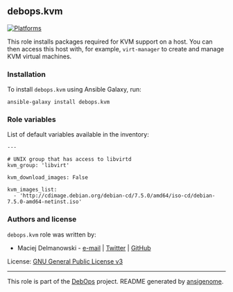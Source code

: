 ## debops.kvm

[![Platforms](http://img.shields.io/badge/platforms-debian%20|%20ubuntu-lightgrey.svg)](#)

This role installs packages required for KVM support on a host. You can
then access this host with, for example, `virt-manager` to create and
manage KVM virtual machines.

### Installation

To install `debops.kvm` using Ansible Galaxy, run:

    ansible-galaxy install debops.kvm




### Role variables

List of default variables available in the inventory:

    ---
    
    # UNIX group that has access to libvirtd
    kvm_group: 'libvirt'
    
    kvm_download_images: False
    
    kvm_images_list:
      - 'http://cdimage.debian.org/debian-cd/7.5.0/amd64/iso-cd/debian-7.5.0-amd64-netinst.iso'





### Authors and license

`debops.kvm` role was written by:

- Maciej Delmanowski - [e-mail](mailto:drybjed@gmail.com) | [Twitter](https://twitter.com/drybjed) | [GitHub](https://github.com/drybjed)


License: [GNU General Public License v3](https://tldrlegal.com/license/gnu-general-public-license-v3-(gpl-3))


***

This role is part of the [DebOps](http://debops.org/) project. README generated by [ansigenome](https://github.com/nickjj/ansigenome/).

